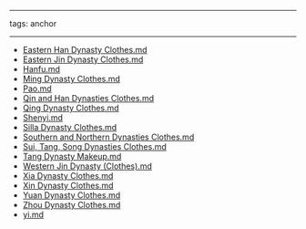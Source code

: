 
---
tags: anchor
___

- [Eastern Han Dynasty Clothes.md](Eastern%20Han%20Dynasty%20Clothes.md)
- [Eastern Jin Dynasty Clothes.md](Eastern%20Jin%20Dynasty%20Clothes.md)
- [Hanfu.md](Hanfu.md)
- [Ming Dynasty Clothes.md](Ming%20Dynasty%20Clothes.md)
- [Pao.md](Pao.md)
- [Qin and Han Dynasties Clothes.md](Qin%20and%20Han%20Dynasties%20Clothes.md)
- [Qing Dynasty Clothes.md](Qing%20Dynasty%20Clothes.md)
- [Shenyi.md](Shenyi.md)
- [Silla Dynasty Clothes.md](Silla%20Dynasty%20Clothes.md)
- [Southern and Northern Dynasties Clothes.md](Southern%20and%20Northern%20Dynasties%20Clothes.md)
- [Sui, Tang, Song Dynasties Clothes.md](Sui,%20Tang,%20Song%20Dynasties%20Clothes.md)
- [Tang Dynasty Makeup.md](Tang%20Dynasty%20Makeup.md)
- [Western Jin Dynasty (Clothes).md](Western%20Jin%20Dynasty%20(Clothes).md)
- [Xia Dynasty Clothes.md](Xia%20Dynasty%20Clothes.md)
- [Xin Dynasty Clothes.md](Xin%20Dynasty%20Clothes.md)
- [Yuan Dynasty Clothes.md](Yuan%20Dynasty%20Clothes.md)
- [Zhou Dynasty Clothes.md](Zhou%20Dynasty%20Clothes.md)
- [yi.md](yi.md)

